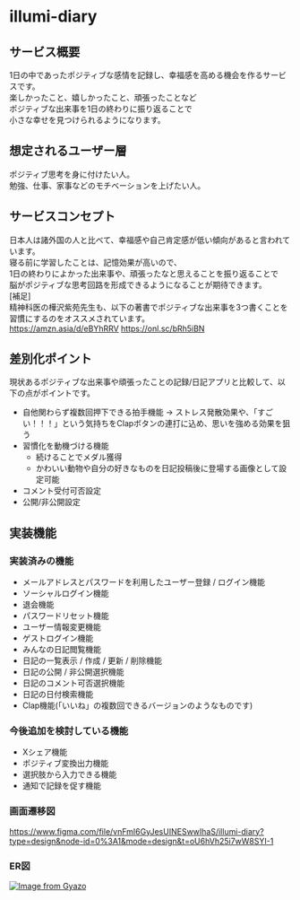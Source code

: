 # illumi-diary

## サービス概要
1日の中であったポジティブな感情を記録し、幸福感を高める機会を作るサービスです。  
楽しかったこと、嬉しかったこと、頑張ったことなど  
ポジティブな出来事を1日の終わりに振り返ることで  
小さな幸せを見つけられるようになります。

## 想定されるユーザー層
ポジティブ思考を身に付けたい人。  
勉強、仕事、家事などのモチベーションを上げたい人。

## サービスコンセプト
日本人は諸外国の人と比べて、幸福感や自己肯定感が低い傾向があると言われています。  
寝る前に学習したことは、記憶効果が高いので、  
1日の終わりによかった出来事や、頑張ったなと思えることを振り返ることで  
脳がポジティブな思考回路を形成できるようになることが期待できます。  
[補足]  
精神科医の樺沢紫苑先生も、以下の著書でポジティブな出来事を3つ書くことを習慣にするのをオススメされています。  
https://amzn.asia/d/eBYhRRV
https://onl.sc/bRh5iBN

## 差別化ポイント
現状あるポジティブな出来事や頑張ったことの記録/日記アプリと比較して、以下の点がポイントです。
- 自他関わらず複数回押下できる拍手機能
	 → ストレス発散効果や、「すごい！！！」という気持ちをClapボタンの連打に込め、思いを強める効果を狙う
- 習慣化を動機づける機能
	- 続けることでメダル獲得
	- かわいい動物や自分の好きなものを日記投稿後に登場する画像として設定可能
- コメント受付可否設定
- 公開/非公開設定

## 実装機能
### 実装済みの機能
 - メールアドレスとパスワードを利用したユーザー登録 / ログイン機能
 - ソーシャルログイン機能
 - 退会機能
 - パスワードリセット機能
 - ユーザー情報変更機能
 - ゲストログイン機能
 - みんなの日記閲覧機能
 - 日記の一覧表示 / 作成 / 更新 / 削除機能
 - 日記の公開 / 非公開選択機能
 - 日記のコメント可否選択機能
 - 日記の日付検索機能
 - Clap機能(「いいね」の複数回できるバージョンのようなものです)

### 今後追加を検討している機能
 - Xシェア機能
 - ポジティブ変換出力機能
 - 選択肢から入力できる機能
 - 通知で記録を促す機能

### 画面遷移図
https://www.figma.com/file/vnFmI6GyJesUINESwwIhaS/illumi-diary?type=design&node-id=0%3A1&mode=design&t=oU6hVh25i7wW8SYI-1

### ER図
[![Image from Gyazo](https://i.gyazo.com/07ab1a049a2d183ffb37fff5ab1d2578.png)](https://gyazo.com/07ab1a049a2d183ffb37fff5ab1d2578)
